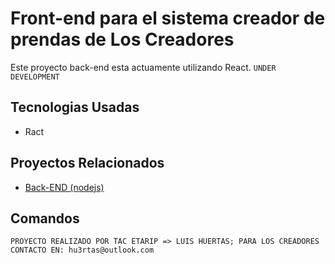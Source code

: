 # Front-end para el sistema creador de prendas de Los Creadores

Este proyecto back-end esta actuamente utilizando React. `UNDER DEVELOPMENT`

## Tecnologias Usadas

* Ract

## Proyectos Relacionados

* [Back-END (nodejs)](https://github.com/TacEtarip/loscreadores "Front End Para Inventario")

## Comandos

`PROYECTO REALIZADO POR TAC ETARIP => LUIS HUERTAS; PARA LOS CREADORES CONTACTO EN: hu3rtas@outlook.com`
